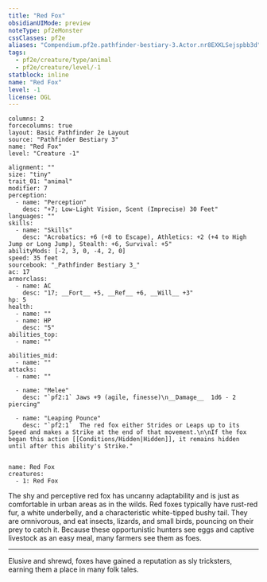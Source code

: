 ```yaml
---
title: "Red Fox"
obsidianUIMode: preview
noteType: pf2eMonster
cssClasses: pf2e
aliases: "Compendium.pf2e.pathfinder-bestiary-3.Actor.nr8EXKLSejspbb3d" 
tags:
  - pf2e/creature/type/animal
  - pf2e/creature/level/-1
statblock: inline
name: "Red Fox"
level: -1
license: OGL
---
```


```statblock
columns: 2
forcecolumns: true
layout: Basic Pathfinder 2e Layout
source: "Pathfinder Bestiary 3"
name: "Red Fox"
level: "Creature -1"

alignment: ""
size: "tiny"
trait_01: "animal"
modifier: 7
perception:
  - name: "Perception"
    desc: "+7; Low-Light Vision, Scent (Imprecise) 30 Feet"
languages: ""
skills:
  - name: "Skills"
    desc: "Acrobatics: +6 (+8 to Escape), Athletics: +2 (+4 to High Jump or Long Jump), Stealth: +6, Survival: +5"
abilityMods: [-2, 3, 0, -4, 2, 0]
speed: 35 feet
sourcebook: "_Pathfinder Bestiary 3_"
ac: 17
armorclass:
  - name: AC
    desc: "17; __Fort__ +5, __Ref__ +6, __Will__ +3"
hp: 5
health:
  - name: ""
  - name: HP
    desc: "5"
abilities_top:
  - name: ""

abilities_mid:
  - name: ""
attacks:
  - name: ""

  - name: "Melee"
    desc: "`pf2:1` Jaws +9 (agile, finesse)\n__Damage__  1d6 - 2 piercing"

  - name: "Leaping Pounce"
    desc: "`pf2:1`  The red fox either Strides or Leaps up to its Speed and makes a Strike at the end of that movement.\n\nIf the fox began this action [[Conditions/Hidden|Hidden]], it remains hidden until after this ability's Strike."
 
```

```encounter-table
name: Red Fox
creatures:
  - 1: Red Fox
```



The shy and perceptive red fox has uncanny adaptability and is just as comfortable in urban areas as in the wilds. Red foxes typically have rust-red fur, a white underbelly, and a characteristic white-tipped bushy tail. They are omnivorous, and eat insects, lizards, and small birds, pouncing on their prey to catch it. Because these opportunistic hunters see eggs and captive livestock as an easy meal, many farmers see them as foes.

* * *

Elusive and shrewd, foxes have gained a reputation as sly tricksters, earning them a place in many folk tales.
